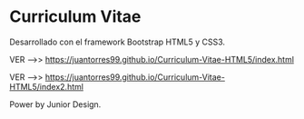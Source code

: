 # Curriculum Vitae 

Desarrollado con el framework Bootstrap HTML5 y CSS3.

VER -->> https://juantorres99.github.io/Curriculum-Vitae-HTML5/index.html

VER -->> https://juantorres99.github.io/Curriculum-Vitae-HTML5/index2.html

Power by Junior Design.
